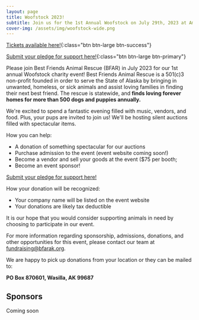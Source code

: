 ```yaml
---
layout: page
title: Woofstock 2023!
subtitle: Join us for the 1st Annual Woofstock on July 29th, 2023 at American Legion Post 28
cover-img: /assets/img/woofstock-wide.png
---
```


[Tickets available here!](https://www.eventbrite.com/e/634895679067){:class="btn btn-large btn-success"}


[Submit your pledge for support here!](https://docs.google.com/forms/d/e/1FAIpQLSfwj33cV6w1f-XBR3i6OQdRLCDS6CDyaYEm3mtShNgieDOQbg/viewform){:class="btn btn-large btn-primary"}

Please join Best Friends Animal Rescue (BFAR) in July 2023 for our 1st annual Woofstock
charity event! Best Friends Animal Rescue is a 501(c)3 non-profit founded in order to serve
the State of Alaska by bringing in unwanted, homeless, or sick animals and assist loving
families in finding their next best friend. The rescue is statewide, and **finds loving forever
homes for more than 500 dogs and puppies annually.**

We're excited to spend a fantastic evening filled with music, vendors, and food. Plus, your
pups are invited to join us! We'll be hosting silent auctions filled with spectacular
items.

How you can help:
* A donation of something spectacular for our auctions
* Purchase admission to the event (event website coming soon!)
* Become a vendor and sell your goods at the event ($75 per booth;
* Become an event sponsor!

[Submit your pledge for support here!](https://docs.google.com/forms/d/e/1FAIpQLSfwj33cV6w1f-XBR3i6OQdRLCDS6CDyaYEm3mtShNgieDOQbg/viewform)

How your donation will be recognized:
* Your company name will be listed on the event website
* Your donations are likely tax deductible

It is our hope that you would consider supporting animals in need by choosing to
participate in our event.

For more information regarding sponsorship, admissions, donations, and other
opportunities for this event, please contact our team at [fundraising@bfarak.org](mailto:fundraising@bfarak.org).

We are happy to pick up donations from your location or they can
be mailed to:

**PO Box 870601, Wasilla, AK 99687**

## Sponsors

Coming soon
